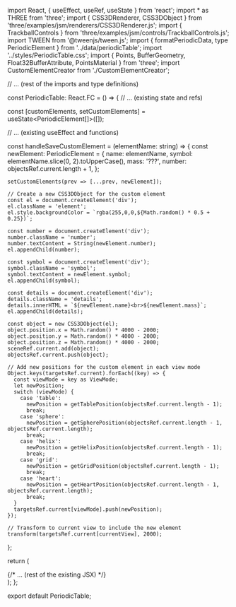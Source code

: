 import React, { useEffect, useRef, useState } from 'react';
import * as THREE from 'three';
import { CSS3DRenderer, CSS3DObject } from 'three/examples/jsm/renderers/CSS3DRenderer.js';
import { TrackballControls } from 'three/examples/jsm/controls/TrackballControls.js';
import TWEEN from '@tweenjs/tween.js';
import { formatPeriodicData, type PeriodicElement } from '../data/periodicTable';
import '../styles/PeriodicTable.css';
import { Points, BufferGeometry, Float32BufferAttribute, PointsMaterial } from 'three';
import CustomElementCreator from './CustomElementCreator';

// ... (rest of the imports and type definitions)

const PeriodicTable: React.FC = () => {
  // ... (existing state and refs)

  const [customElements, setCustomElements] = useState<PeriodicElement[]>([]);

  // ... (existing useEffect and functions)

  const handleSaveCustomElement = (elementName: string) => {
    const newElement: PeriodicElement = {
      name: elementName,
      symbol: elementName.slice(0, 2).toUpperCase(),
      mass: '???',
      number: objectsRef.current.length + 1,
    };

    setCustomElements(prev => [...prev, newElement]);

    // Create a new CSS3DObject for the custom element
    const el = document.createElement('div');
    el.className = 'element';
    el.style.backgroundColor = `rgba(255,0,0,${Math.random() * 0.5 + 0.25})`;
    
    const number = document.createElement('div');
    number.className = 'number';
    number.textContent = String(newElement.number);
    el.appendChild(number);
    
    const symbol = document.createElement('div');
    symbol.className = 'symbol';
    symbol.textContent = newElement.symbol;
    el.appendChild(symbol);
    
    const details = document.createElement('div');
    details.className = 'details';
    details.innerHTML = `${newElement.name}<br>${newElement.mass}`;
    el.appendChild(details);

    const object = new CSS3DObject(el);
    object.position.x = Math.random() * 4000 - 2000;
    object.position.y = Math.random() * 4000 - 2000;
    object.position.z = Math.random() * 4000 - 2000;
    sceneRef.current.add(object);
    objectsRef.current.push(object);

    // Add new positions for the custom element in each view mode
    Object.keys(targetsRef.current).forEach((key) => {
      const viewMode = key as ViewMode;
      let newPosition;
      switch (viewMode) {
        case 'table':
          newPosition = getTablePosition(objectsRef.current.length - 1);
          break;
        case 'sphere':
          newPosition = getSpherePosition(objectsRef.current.length - 1, objectsRef.current.length);
          break;
        case 'helix':
          newPosition = getHelixPosition(objectsRef.current.length - 1);
          break;
        case 'grid':
          newPosition = getGridPosition(objectsRef.current.length - 1);
          break;
        case 'heart':
          newPosition = getHeartPosition(objectsRef.current.length - 1, objectsRef.current.length);
          break;
      }
      targetsRef.current[viewMode].push(newPosition);
    });

    // Transform to current view to include the new element
    transform(targetsRef.current[currentView], 2000);
  };

  return (
    <div className="relative w-full h-screen">
      <CustomElementCreator onSave={handleSaveCustomElement} />
      {/* ... (rest of the existing JSX) */}
    </div>
  );
};

export default PeriodicTable;